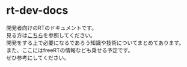 # rt-dev-docs
開発者向けのRTのドキュメントです。  
見る方は[こちら](https://yaakiyu.github.io/rt-dev-docs/)を参照してください。  
開発をする上で必要になるであろう知識や技術についてまとめてあります。  
また、ここにはfreeRTの情報なども乗せる予定です。  
ぜひ参考にしてください。  
